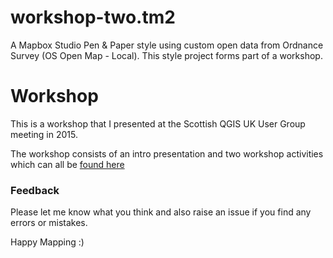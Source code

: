 # workshop-two.tm2
A Mapbox Studio Pen &amp; Paper style using custom open data from Ordnance Survey (OS Open Map - Local). This style project forms part of a workshop.

# Workshop
This is a workshop that I presented at the Scottish QGIS UK User Group meeting in 2015.

The workshop consists of an intro presentation and two workshop activities which can all be [found here](https://drive.google.com/folderview?id=0B6Ygt8HIGcp3fmhXMk5JTTVBSXdBeGpXSWd4Q05vcERLOEF1SDNXX3hveW5MNnlTdmZURzA&usp=sharing)

### Feedback
Please let me know what you think and also raise an issue if you find any errors or mistakes.

Happy Mapping :)
